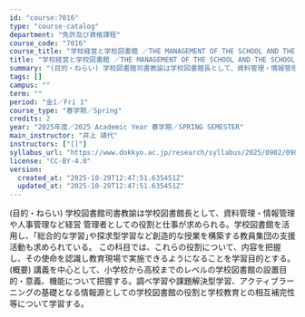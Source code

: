 ```yaml
---
id: "course:7016"
type: "course-catalog"
department: "免許及び資格課程"
course_code: "7016"
course_title: "学校経営と学校図書館 ／THE MANAGEMENT OF THE SCHOOL AND THE SCHOOL LIBRARY"
title: "学校経営と学校図書館 ／THE MANAGEMENT OF THE SCHOOL AND THE SCHOOL LIBRARY"
summary: "(目的・ねらい) 学校図書館司書教諭は学校図書館長として、資料管理・情報管理や人事管理など経営 管理者としての役割と仕事が求められる。学校図書館を活用し、｢総合的な学習｣や探求型学習など創造的な授業を構築する教員集団の支援活動も求められてい…"
tags: []
campus: ""
term: ""
period: "金1／Fri 1"
course_type: "春学期／Spring"
credits: 2
year: "2025年度／2025 Academic Year 春学期／SPRING SEMESTER"
main_instructor: "井上 靖代"
instructors: ["[]"]
syllabus_url: "https://www.dokkyo.ac.jp/research/syllabus/2025/0902/0902_07016_ja_JP.html"
license: "CC-BY-4.0"
version:
  created_at: "2025-10-29T12:47:51.635451Z"
  updated_at: "2025-10-29T12:47:51.635451Z"
---
```

(目的・ねらい) 学校図書館司書教諭は学校図書館長として、資料管理・情報管理や人事管理など経営 管理者としての役割と仕事が求められる。学校図書館を活用し、｢総合的な学習｣や探求型学習など創造的な授業を構築する教員集団の支援活動も求められている。 この科目では、これらの役割について、内容を把握し、その使命を認識し教育現場で実施できるようになることを学習目的とする。 (概要) 講義を中心として、小学校から高校までのレベルの学校図書館の設置目的・意義、機能について把握する。調べ学習や課題解決型学習、アクティブラーニングの基礎となる情報源としての学校図書館の役割と学校教育との相互補完性等について学習する。
